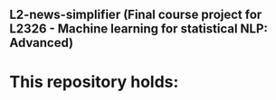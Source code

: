 ﻿## L2-news-simplifier (Final course project for L2326 - Machine learning for statistical NLP: Advanced)

# This repository holds:


